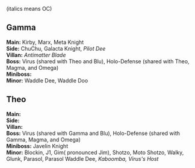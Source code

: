 (italics means OC)

## Gamma
**Main:**
Kirby, Marx, Meta Knight <br>
**Side:**
ChuChu, Galacta Knight, _Pilot Dee_ <br>
**Villan:**
_Antimatter Blade_ <br>
**Boss:**
Virus (shared with Theo and Blu), Holo-Defense (shared with Theo, Magma, and Omega) <br>
**Miniboss:** <br>
**Minor:**
Waddle Dee, Waddle Doo <br>

## Theo
**Main:** <br>
**Side:** <br>
**Villan:** <br>
**Boss:**
Virus (shared with Gamma and Blu), Holo-Defense (shared with Gamma, Magma, and Omega) <br>
**Miniboss:**
Javelin Knight <br>
**Minor:**
Blockin, J1, Gim( pronounced Jim), Shotzo, Moto Shotzo, Walky, Glunk, Parasol, Parasol Waddle Dee, _Kaboomba, Virus's Host_ <br>
